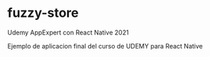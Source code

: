 # fuzzy-store
Udemy AppExpert con React Native 2021

Ejemplo de aplicacion final del curso de UDEMY para React Native

